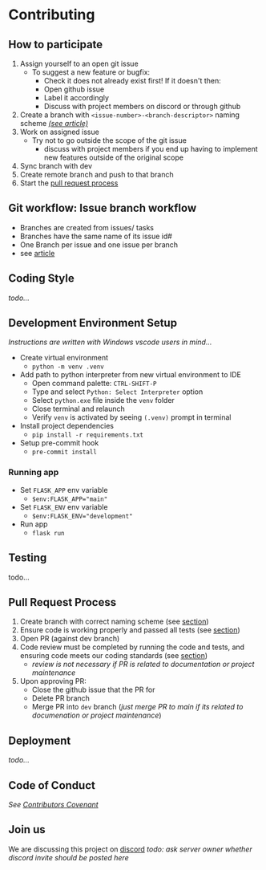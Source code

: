 # Contributing

## How to participate

1. Assign yourself to an open git issue
    - To suggest a new feature or bugfix:
      - Check it does not already exist first! If it doesn't then:
      - Open github issue
      - Label it accordingly
      - Discuss with project members on discord or through github
2. Create a branch with `<issue-number>-<branch-descriptor>` naming scheme [ *(see article)*](https://deepsource.io/blog/git-branch-naming-conventions/)
3. Work on assigned issue
    - Try not to go outside the scope of the git issue
      - discuss with project members if you end up having to implement new features outside of the original scope
4. Sync branch with dev
5. Create remote branch and push to that branch
6. Start the [pull request process](#pull-request=process)

## Git workflow: Issue branch workflow

- Branches are created from issues/ tasks
- Branches have the same name of its issue id#
- One Branch per issue and one issue per branch
- see [article](https://medium.com/flexisaf/git-workflow-for-your-project-3d9dbdc5f8e2)

## Coding Style

_todo..._

## Development Environment Setup

_Instructions are written with Windows vscode users in mind..._

- Create virtual environment
  - `python -m venv .venv`
- Add path to python interpreter from new virtual environment to IDE
  - Open command palette: `CTRL-SHIFT-P`
  - Type and select `Python: Select Interpreter` option
  - Select `python.exe` file inside the `venv` folder
  - Close terminal and relaunch
  - Verify `venv` is activated by seeing `(.venv)` prompt in terminal
- Install project dependencies
  - `pip install -r requirements.txt`
- Setup pre-commit hook
  - `pre-commit install`

### Running app

- Set `FLASK_APP` env variable
  - `$env:FLASK_APP="main"`
- Set `FLASK_ENV` env variable
  - `$env:FLASK_ENV="development"`
- Run app
  - `flask run`

## Testing

todo...

## Pull Request Process

1. Create branch with correct naming scheme (see [section](#how-to-participate))
2. Ensure code is working properly and passed all tests (see [section](#testing))
3. Open PR (against dev branch)
4. Code review must be completed by running the code and tests, and ensuring code meets our coding standards (see [section](#coding-style))
    - *review is not necessary if PR is related to documentation or project maintenance*
5. Upon approving PR:
    - Close the github issue that the PR for
    - Delete PR branch
    - Merge PR into `dev` branch (*just merge PR to main if its related to documenation or project maintenance*)

## Deployment

_todo..._

## Code of Conduct

*See [Contributors Covenant](https://www.contributor-covenant.org/version/2/0/code_of_conduct/code_of_conduct.txt)*

## Join us

We are discussing this project on [discord](#) _todo: ask server owner whether discord invite should be posted here_
